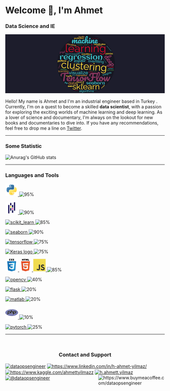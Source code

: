 <h1 align="left">Welcome 🥳, I'm Ahmet</h1>
<h3 align="left">Data Science and IE</h3>

<img src="https://github.com/AhmettYilmaz/AhmettYilmaz/blob/3da9bb1255aaf582d549a99db47cbed77653c865/back.png" alt="dataclouds"/> </a> 

Hello! My name is Ahmet and I'm an industrial engineer based in Turkey . Currently, I'm on a quest to become a skilled **data scientist**, with a passion for exploring the exciting worlds of machine learning and deep learning. As a lover of science and documentary, I'm always on the lookout for new books and documentaries to dive into. If you have any recommendations, feel free to drop me a line on [Twitter](https://twitter.com/dataopsengineer).

---

### Some Statistic 
![Anurag's GitHub stats](https://github-readme-stats.vercel.app/api?username=AhmettYilmaz&show_icons=true&theme=radical)

--- 

<h3 align="left">Languages and Tools</h3>
 <p align="left"> 
  
<!-- Python -->
<a href="https://www.python.org" target="_blank" rel="noreferrer"> <img src="https://raw.githubusercontent.com/devicons/devicon/master/icons/python/python-original.svg" alt="python" width="40" height="40"/> </a> 
    ![95%](https://progress-bar.dev/95?title=Known&width=500&color=brightgreen)
  
<!-- Pandas -->
<a href="https://pandas.pydata.org/" target="_blank" rel="noreferrer"> <img src="https://raw.githubusercontent.com/devicons/devicon/2ae2a900d2f041da66e950e4d48052658d850630/icons/pandas/pandas-original.svg" alt="pandas" width="40" height="40"/> </a>
    ![90%](https://progress-bar.dev/90?title=Known&width=500&color=brightgreen)
  
<!-- Sklearn -->
<a href="https://scikit-learn.org/" target="_blank" rel="noreferrer"> <img src="https://upload.wikimedia.org/wikipedia/commons/0/05/Scikit_learn_logo_small.svg" alt="scikit_learn" width="40" height="40"/> </a> 
     ![85%](https://progress-bar.dev/85?title=Known&width=500&color=brightgreen)
 
  <!-- Seaborn -->
  <a href="https://seaborn.pydata.org/" target="_blank" rel="noreferrer"> <img src="https://seaborn.pydata.org/_images/logo-mark-lightbg.svg" alt="seaborn" width="40" height="40"/> </a> 
      ![90%](https://progress-bar.dev/90?title=Known&width=500&color=brightgreen)
   
  <!-- Tensorflow -->
<a href="https://www.tensorflow.org" target="_blank" rel="noreferrer"> <img src="https://www.vectorlogo.zone/logos/tensorflow/tensorflow-icon.svg" alt="tensorflow" width="40" height="40"/> </a> 
  ![75%](https://progress-bar.dev/75?title=Known&width=500&color=brightgreen)
  
  <!-- KERAS -->
<a href="https://keras.io/" target="_blank" rel="noreferrer"><img src="https://upload.wikimedia.org/wikipedia/commons/thumb/a/ae/Keras_logo.svg/1200px-Keras_logo.svg.png" alt="Keras logo" width="40" height="40"> </a>
  ![75%](https://progress-bar.dev/75?title=Known&width=500&color=brightgreen)

  
  <!-- HTML CSS JS -->
<a href="https://www.w3schools.com/css/" target="_blank" rel="noreferrer"> <img src="https://raw.githubusercontent.com/devicons/devicon/master/icons/css3/css3-original-wordmark.svg" alt="css3" width="40" height="40"/> </a>
<a href="https://www.w3.org/html/" target="_blank" rel="noreferrer"> <img src="https://raw.githubusercontent.com/devicons/devicon/master/icons/html5/html5-original-wordmark.svg" alt="html5" width="40" height="40"/> </a> <a href="https://developer.mozilla.org/en-US/docs/Web/JavaScript" target="_blank" rel="noreferrer"> 
<img src="https://raw.githubusercontent.com/devicons/devicon/master/icons/javascript/javascript-original.svg" alt="javascript" width="40" height="40"/> </a> 
  ![85%](https://progress-bar.dev/85?title=Completed&width=500&color=brightgreen)

<!-- OPENCV -->
<a href="https://opencv.org/" target="_blank" rel="noreferrer"> <img src="https://www.vectorlogo.zone/logos/opencv/opencv-icon.svg" alt="opencv" width="40" height="40"/> </a> 
    ![40%](https://progress-bar.dev/40?title=Completed&width=500&color=brightgreen)  

  <!-- Flask -->
<a href="https://flask.palletsprojects.com/" target="_blank" rel="noreferrer"> <img src="https://www.vectorlogo.zone/logos/pocoo_flask/pocoo_flask-icon.svg" alt="flask" width="40" height="40"/> </a>  ![20%](https://progress-bar.dev/20?title=Completed&width=500&color=brightgreen)

<!-- MATLAB -->
<a href="https://www.mathworks.com/" target="_blank" rel="noreferrer"> <img src="https://upload.wikimedia.org/wikipedia/commons/2/21/Matlab_Logo.png" alt="matlab" width="40" height="40"/> </a> 
    ![20%](https://progress-bar.dev/20?title=Completed&width=500&color=brightgreen)

  <!-- PHP -->
<a href="https://www.php.net" target="_blank" rel="noreferrer"> <img src="https://raw.githubusercontent.com/devicons/devicon/master/icons/php/php-original.svg" alt="php" width="40" height="40"/> </a> 
    ![10%](https://progress-bar.dev/10?title=Known&width=500&color=brightgreen)
  
  <!-- PyThorch -->
  <a href="https://pytorch.org/" target="_blank" rel="noreferrer"> <img src="https://www.vectorlogo.zone/logos/pytorch/pytorch-icon.svg" alt="pytorch" width="40" height="40"/> </a> 
      ![25%](https://progress-bar.dev/25?title=Known&width=500&color=brightgreen)
 
--- 
 <br>
<p>
 <h3 align="center"> Contact and Support </h3>
<a href="https://twitter.com/dataopsengineer" target="blank"><img align="center" src="https://raw.githubusercontent.com/rahuldkjain/github-profile-readme-generator/master/src/images/icons/Social/twitter.svg" alt="dataopsengineer" height="30" width="40" /></a>
<a href="https://www.linkedin.com/in/h-ahmet-yilmaz" target="blank"><img align="center" src="https://raw.githubusercontent.com/rahuldkjain/github-profile-readme-generator/master/src/images/icons/Social/linked-in-alt.svg" alt="https://www.linkedin.com/in/h-ahmet-yilmaz/" height="30" width="40" /></a>
<a href="https://kaggle.com/https://www.kaggle.com/ahmettyilmazz" target="blank"><img align="center" src="https://raw.githubusercontent.com/rahuldkjain/github-profile-readme-generator/master/src/images/icons/Social/kaggle.svg" alt="https://www.kaggle.com/ahmettyilmazz" height="30" width="40" /></a>
<a href="https://instagram.com/h.ahmett.yilmaz" target="blank"><img align="center" src="https://raw.githubusercontent.com/rahuldkjain/github-profile-readme-generator/master/src/images/icons/Social/instagram.svg" alt="h.ahmett.yilmaz" height="40" width="40" /></a>
<a href="https://medium.com/@dataopsengineer" target="blank"><img align="center" src="https://www.vectorlogo.zone/logos/medium/medium-tile.svg" alt="@dataopsengineer" height="40" width="40" /></a>
 <a href="https://www.buymeacoffee.com/https://www.buymeacoffee.com/dataopsengineer"> <img align="right" src="https://cdn.buymeacoffee.com/buttons/v2/default-yellow.png" height="50" width="210" alt="https://www.buymeacoffee.com/dataopsengineer" /></a></p>
